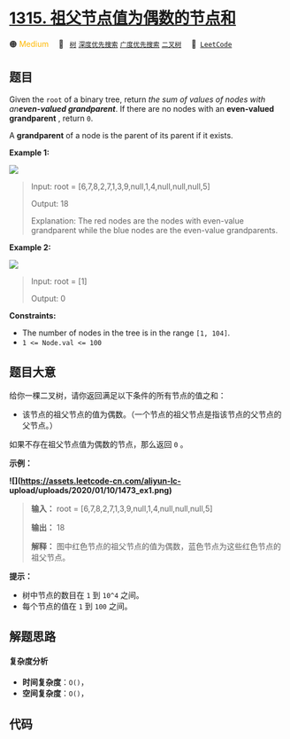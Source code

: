 # [1315. 祖父节点值为偶数的节点和](https://leetcode.com/problems/sum-of-nodes-with-even-valued-grandparent)

🟠 <font color=#ffb800>Medium</font>&emsp; 🔖&ensp; [`树`](/leetcode/outline/tag/tree.md) [`深度优先搜索`](/leetcode/outline/tag/depth-first-search.md) [`广度优先搜索`](/leetcode/outline/tag/breadth-first-search.md) [`二叉树`](/leetcode/outline/tag/binary-tree.md)&emsp; 🔗&ensp;[`LeetCode`](https://leetcode.com/problems/sum-of-nodes-with-even-valued-grandparent)

## 题目

Given the `root` of a binary tree, return _the sum of values of nodes with
an**even-valued grandparent**_. If there are no nodes with an **even-valued
grandparent** , return `0`.

A **grandparent** of a node is the parent of its parent if it exists.



**Example 1:**

![](https://assets.leetcode.com/uploads/2021/08/10/even1-tree.jpg)

> Input: root = [6,7,8,2,7,1,3,9,null,1,4,null,null,null,5]
> 
> Output: 18
> 
> Explanation: The red nodes are the nodes with even-value grandparent while the blue nodes are the even-value grandparents.

**Example 2:**

![](https://assets.leetcode.com/uploads/2021/08/10/even2-tree.jpg)

> Input: root = [1]
> 
> Output: 0

**Constraints:**

  * The number of nodes in the tree is in the range `[1, 104]`.
  * `1 <= Node.val <= 100`


## 题目大意

给你一棵二叉树，请你返回满足以下条件的所有节点的值之和：

  * 该节点的祖父节点的值为偶数。（一个节点的祖父节点是指该节点的父节点的父节点。）

如果不存在祖父节点值为偶数的节点，那么返回 `0` 。



**示例：**

**![](https://assets.leetcode-cn.com/aliyun-lc-
upload/uploads/2020/01/10/1473_ex1.png)**

> 
> 
> 
> 
> 
> **输入：** root = [6,7,8,2,7,1,3,9,null,1,4,null,null,null,5]
> 
> **输出：** 18
> 
> **解释：** 图中红色节点的祖父节点的值为偶数，蓝色节点为这些红色节点的祖父节点。
> 
> 



**提示：**

  * 树中节点的数目在 `1` 到 `10^4` 之间。
  * 每个节点的值在 `1` 到 `100` 之间。


## 解题思路

#### 复杂度分析

- **时间复杂度**：`O()`，
- **空间复杂度**：`O()`，

## 代码

```javascript

```